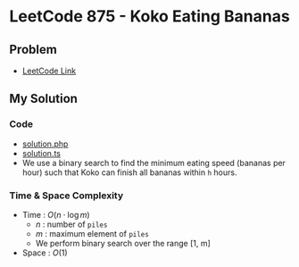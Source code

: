 # LeetCode 875 - Koko Eating Bananas

## Problem  
- [LeetCode Link](https://leetcode.com/problems/koko-eating-bananas/)

## My Solution

### Code
- [solution.php](./solution.php)
- [solution.ts](./solution.ts)
- We use a binary search to find the minimum eating speed (bananas per hour)
  such that Koko can finish all bananas within `h` hours.

### Time & Space Complexity
- Time  : $O(n \cdot \log m)$
  - $n$ : number of `piles`
  - $m$ : maximum element of `piles`
  - We perform binary search over the range [1, m]
- Space : $O(1)$
